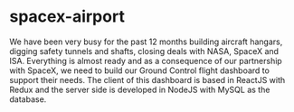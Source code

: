 # spacex-airport
We have been very busy for the past 12 months building aircraft hangars, digging safety tunnels and shafts, closing deals with NASA, SpaceX and ISA. Everything is almost ready and as a consequence of our partnership with SpaceX, we need to build our Ground Control flight dashboard to support their needs. The client of this dashboard is based in ReactJS with Redux and the server side is developed in NodeJS with MySQL as the database.
